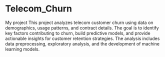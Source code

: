 # Telecom_Churn
My project
This project analyzes telecom customer churn using data on demographics, usage patterns, and contract details. 
The goal is to identify key factors contributing to churn, build predictive models, and provide actionable insights for customer retention strategies. 
The analysis includes data preprocessing, exploratory analysis, and the development of machine learning models.
